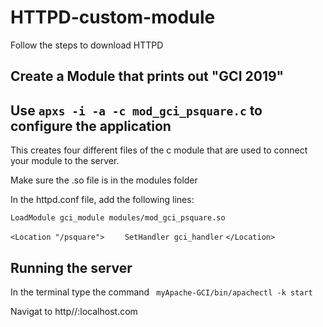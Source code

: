 # HTTPD-custom-module

Follow the steps to download HTTPD

## Create a Module that prints out "GCI 2019"

## Use `apxs -i -a -c mod_gci_psquare.c` to configure the application

This creates four different files of the c module that are used to connect your module to the server.

Make sure the .so file is in the modules folder

In the httpd.conf file, add the following lines:


`LoadModule gci_module modules/mod_gci_psquare.so`

`<Location "/psquare">`
`    SetHandler gci_handler`
`</Location>`

## Running the server

In the terminal type the command ` myApache-GCI/bin/apachectl -k start`

Navigat to http//:localhost.com
